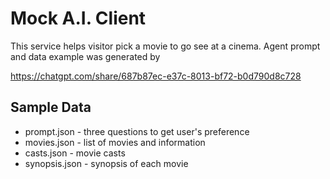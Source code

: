 # Mock A.I. Client

This service helps visitor pick a movie to go see at a cinema.
Agent prompt and data example was generated by

https://chatgpt.com/share/687b87ec-e37c-8013-bf72-b0d790d8c728

## Sample Data

* prompt.json - three questions to get user's preference
* movies.json - list of movies and information  
* casts.json - movie casts  
* synopsis.json - synopsis of each movie  
